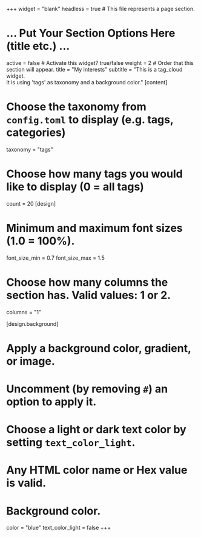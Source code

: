 +++
widget = "blank"
headless = true  # This file represents a page section.

# ... Put Your Section Options Here (title etc.) ...

active = false  # Activate this widget? true/false
weight = 2  # Order that this section will appear.
title = "My interests"
subtitle = "This is a tag_cloud widget. <br/> It is using 'tags' as taxonomy and a background color."
[content]
  # Choose the taxonomy from `config.toml` to display (e.g. tags, categories)
  taxonomy = "tags"
  # Choose how many tags you would like to display (0 = all tags)
  count = 20
[design]
  # Minimum and maximum font sizes (1.0 = 100%).
  font_size_min = 0.7
  font_size_max = 1.5
  # Choose how many columns the section has. Valid values: 1 or 2.
  columns = "1"

[design.background]
  # Apply a background color, gradient, or image.
  #   Uncomment (by removing `#`) an option to apply it.
  #   Choose a light or dark text color by setting `text_color_light`.
  #   Any HTML color name or Hex value is valid.
  # Background color.
  color = "blue"
  text_color_light = false
+++
